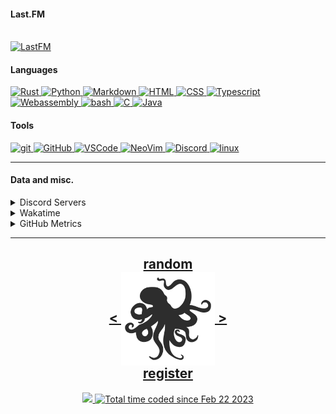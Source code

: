 <!---
h4rldev/h4rldev is a ✨ special ✨ repository because its `README.md` (this file) appears on your GitHub profile.
You can click the Preview link to take a look at your changes.
--->

<h4> Last.FM </h4>
    <br>
<a href="https://www.last.fm/user/h4rl3h">
    <img src="https://lastfm-recently-played.vercel.app/api?user=h4rl3h&count=1" alt="LastFM" />
</a>

<h4>Languages </h4>
<a href="https://www.rust-lang.org">
    <img src="https://skillicons.dev/icons?i=rust" alt="Rust" />
</a>
<a href="https://www.python.org">
    <img src="https://skillicons.dev/icons?i=py" alt="Python" />
</a>
<a href="https://en.wikipedia.org/wiki/Markdown">
    <img src="https://skillicons.dev/icons?i=md" alt="Markdown" />
</a>
<a href="https://developer.mozilla.org/en-US/docs/Web/HTML">
    <img src="https://skillicons.dev/icons?i=html" alt="HTML" />
</a>
<a href="https://developer.mozilla.org/en-US/docs/Web/CSS">
    <img src="https://skillicons.dev/icons?i=css" alt="CSS" />
</a>
<a href="https://www.typescriptlang.org">
    <img src="https://skillicons.dev/icons?i=ts" alt="Typescript" />
</a>
<a href="https://developer.mozilla.org/en-US/docs/WebAssembly">
    <img src="https://skillicons.dev/icons?i=wasm" alt="Webassembly" />
</a>
<a href="https://en.wikipedia.org/wiki/Bash_(Unix_shell)">
    <img src="https://skillicons.dev/icons?i=bash" alt="bash" />
</a>
<a href="https://en.wikipedia.org/wiki/C_(programming_language)">
    <img src="https://skillicons.dev/icons?i=c" alt="C" />
</a>
<a href="https://java.com">
    <img src="https://skillicons.dev/icons?i=java" alt="Java" />
</a>

<h4> Tools </h4>
<a href="https://git-scm.com">
    <img src="https://skillicons.dev/icons?i=git" alt="git" />
</a>
<a href="https://github.com/h4rldev">
    <img src="https://skillicons.dev/icons?i=github" alt="GitHub" />
</a>
<a href="https://github.com/microsoft/vscode">
    <img src="https://skillicons.dev/icons?i=vscode" alt="VSCode" />
</a>
<a href="https://neovim.io">
    <img src="https://skillicons.dev/icons?i=neovim" alt="NeoVim" />
</a>
<a href="https://discord.com/users/275689969601871882">
    <img src="https://skillicons.dev/icons?i=discord" alt="Discord" />
</a>
<a href="https://www.linuxfoundation.org">
    <img src="https://skillicons.dev/icons?i=linux" alt="linux" />
</a>
<hr>

<h4>Data and misc.</h4>
<details>
    <summary>Discord Servers</summary>
    <a href="https://discord.gg/aPdx2aFN5A">
        My discord server!
    </a>
</details>
<details>
    <summary>Wakatime</summary>

<!--START_SECTION:waka-->

```txt
From: 21 February 2023 - To: 05 May 2025

Total Time: 742 hrs 27 mins

Rust                 200 hrs 20 mins >>>>>>>==================   26.09 %
C                    160 hrs 38 mins >>>>>====================   20.92 %
Svelte               75 hrs 13 mins  >>=======================   09.80 %
Nix                  47 hrs 55 mins  >>=======================   06.24 %
Bash                 37 hrs 47 mins  >========================   04.92 %
HTML                 27 hrs 7 mins   >========================   03.53 %
Other                25 hrs 21 mins  >========================   03.30 %
Python               22 hrs 22 mins  >========================   02.91 %
Markdown             21 hrs 28 mins  >========================   02.80 %
CSS                  19 hrs 19 mins  >========================   02.52 %
Astro                16 hrs 26 mins  >========================   02.14 %
YAML                 12 hrs 44 mins  =========================   01.66 %
TOML                 11 hrs 56 mins  =========================   01.56 %
JSON                 10 hrs 40 mins  =========================   01.39 %
SCSS                 9 hrs 36 mins   =========================   01.25 %
Makefile             9 hrs 27 mins   =========================   01.23 %
JavaScript           7 hrs 46 mins   =========================   01.01 %
Java                 6 hrs 53 mins   =========================   00.90 %
Odin                 6 hrs 6 mins    =========================   00.80 %
Lua                  4 hrs 49 mins   =========================   00.63 %
Docker               4 hrs 32 mins   =========================   00.59 %
conf                 4 hrs 13 mins   =========================   00.55 %
sh                   2 hrs 33 mins   =========================   00.33 %
sshconfig            2 hrs 8 mins    =========================   00.28 %
zserio               1 hr 50 mins    =========================   00.24 %
Text                 1 hr 50 mins    =========================   00.24 %
TypeScript           1 hr 48 mins    =========================   00.23 %
Assembly             1 hr 48 mins    =========================   00.23 %
INI                  1 hr 44 mins    =========================   00.23 %
gitignore            1 hr 34 mins    =========================   00.21 %
Git Config           56 mins         =========================   00.12 %
Zig                  44 mins         =========================   00.10 %
Kotlin               39 mins         =========================   00.09 %
gitconfig            31 mins         =========================   00.07 %
GDScript3            30 mins         =========================   00.07 %
CMake                29 mins         =========================   00.06 %
SQL                  29 mins         =========================   00.06 %
Ezhil                27 mins         =========================   00.06 %
XML                  26 mins         =========================   00.06 %
Java Properties      25 mins         =========================   00.05 %
Slint                24 mins         =========================   00.05 %
Objective-C          23 mins         =========================   00.05 %
reg                  23 mins         =========================   00.05 %
desktop              22 mins         =========================   00.05 %
jsonc                17 mins         =========================   00.04 %
Emacs Lisp           17 mins         =========================   00.04 %
systemd              14 mins         =========================   00.03 %
Batchfile            12 mins         =========================   00.03 %
gitrebase            11 mins         =========================   00.02 %
kdl                  10 mins         =========================   00.02 %
Desktop file         9 mins          =========================   00.02 %
TSConfig             9 mins          =========================   00.02 %
bat                  8 mins          =========================   00.02 %
Vue.js               7 mins          =========================   00.02 %
PowerShell           4 mins          =========================   00.01 %
udevrules            4 mins          =========================   00.01 %
fstab                2 mins          =========================   00.01 %
ActionScript 3       2 mins          =========================   00.00 %
Roff                 1 min           =========================   00.00 %
D                    1 min           =========================   00.00 %
ActionScript         1 min           =========================   00.00 %
fish                 1 min           =========================   00.00 %
zsh                  1 min           =========================   00.00 %
ca65 assembler       1 min           =========================   00.00 %
netrw                0 secs          =========================   00.00 %
Git                  0 secs          =========================   00.00 %
TSQL                 0 secs          =========================   00.00 %
Diff                 0 secs          =========================   00.00 %
JSON with Comments   0 secs          =========================   00.00 %
zip                  0 secs          =========================   00.00 %
CSV                  0 secs          =========================   00.00 %
Image (svg)          0 secs          =========================   00.00 %
C++                  0 secs          =========================   00.00 %
Cheetah              0 secs          =========================   00.00 %
pem                  0 secs          =========================   00.00 %
image_nvim           0 secs          =========================   00.00 %
Tcsh                 0 secs          =========================   00.00 %
```

<!--END_SECTION:waka-->

</details>

<details>
    <summary>GitHub Metrics</summary>
    <img src= "./github-metrics.svg">
</details>

<hr>

<h2 align="center">
    <a href=https://octo-ring.com/p/h4rldev/random>
           random
    </a>
    <br>
    <a href="https://octo-ring.com/p/h4rldev/prev">
        <
    </a>
    <a href="https://octo-ring.com/">
        <img align="center" src=".resources/octopus.svg" height="150px" />
    </a>
    <a href="https://octo-ring.com/p/h4rldev/next">
        >
    </a>
    <br>
    <a href="https://octo-ring.com/register">
           register
    </a>
</h2>
<p align="center">
  <a href="https://github.com/h4rldev">
    <img src="https://komarev.com/ghpvc/?username=h4rldev&color=blueviolet&style=flat-square" />
  <a href="https://wakatime.com/@a96ce7fe-c8df-4036-8791-65e6c7bbd3b1">
    <img src="https://wakatime.com/badge/user/a96ce7fe-c8df-4036-8791-65e6c7bbd3b1.svg?style=flat-square" alt="Total time coded since Feb 22 2023" />
  </a>
</p>
